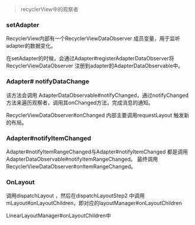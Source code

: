 > recyclerView中的观察者

### setAdapter

RecyclerView内部有一个RecyclerViewDataObserver 成员变量，用于监听adapter的数据变化。

在setAdapter的时候，会通过Adapter#registerAdapterDataObserver将RecyclerViewDataObserver 注册到adapter的AdapterDataObservable中。

### Adapter# notifyDataChange

该方法会调用 AdapterDataObservable#notifyChanged，通过notifyChanged方法来遍历观察者，调用其onChanged方法，完成消息的通知。

RecyclerViewDataObserver#onChanged 内部主要调用requestLayout 触发新的布局。


### Adapter#notifyItemChanged

Adapter#notifyItemRangeChanged与Adapter#notifyItemChanged 都是调用 AdapterDataObservable#notifyItemRangeChanged。
最终调用RecyclerViewDataObserver#onItemRangeChanged。

### OnLayout 

调用dispatchLayout ，然后在dispatchLayoutStep2 中调用mLayout#onLayoutChildren，即对应的layoutManager#onLayoutChildren

LinearLayoutManager#onLayoutChildren中
